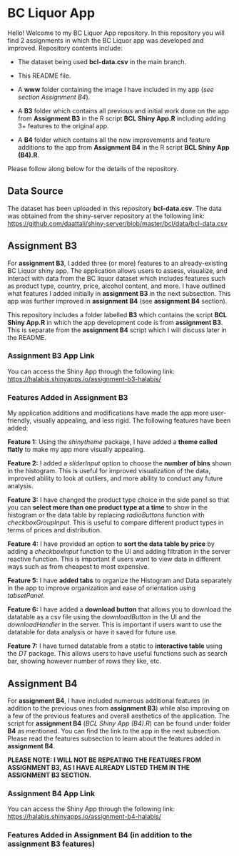 # BC Liquor App

Hello! Welcome to my BC Liquor App repository. In this repository you will find 2 assignments in which the BC Liquor app was developed and improved. Repository contents include:

* The dataset being used **bcl-data.csv** in the main branch.

* This README file.

* A **www** folder containing the image I have included in my app (*see section Assignment B4*).

* A **B3** folder which contains all previous and initial work done on the app from **Assignment B3** in the R script **BCL Shiny App.R** including adding 3+ features to the original app.

* A **B4** folder which contains all the new improvements and feature additions to the app from **Assignment B4** in the R script **BCL Shiny App (B4).R**. 

Please follow along below for the details of the repository.

## Data Source
The dataset has been uploaded in this repository **bcl-data.csv**. The data was obtained from the shiny-server repository at the following link: https://github.com/daattali/shiny-server/blob/master/bcl/data/bcl-data.csv

## Assignment B3

For **assignment B3**, I added three (or more) features to an already-existing BC Liquor shiny app. The application allows users to assess, visualize, and interact with data from the BC liquor dataset which includes features such as product type, country, price, alcohol content, and more. I have outlined what features I added initially in **assignment B3** in the next subsection. This app was further improved in **assignment B4** (see **assignment B4** section).

This repository includes a folder labelled **B3** which contains the script **BCL Shiny App.R** in which the app development code is from **assignment B3**. This is separate from the **assignment B4** script which I will discuss later in the README.

### Assignment B3 App Link

You can access the Shiny App through the following link: https://halabis.shinyapps.io/assignment-b3-halabis/ 

### Features Added in Assignment B3

My application additions and modifications have made the app more user-friendly, visually appealing, and less rigid. The following features have been added:

**Feature 1:** Using the *shinytheme* package, I have added a **theme called flatly** to make my app more visually appealing.

**Feature 2:** I added a *sliderInput* option to choose the **number of bins** shown in the histogram. This is useful for improved visualization of the data, improved ability to look at outliers, and more ability to conduct any future analysis.

**Feature 3:** I have changed the product type choice in the side panel so that you can **select more than one product type at a time** to show in the histogram or the data table by replacing *radioButtons* function with *checkboxGroupInput*. This is useful to compare different product types in terms of prices and distribution.

**Feature 4:** I have provided an option to **sort the data table by price** by adding a *checkboxInput* function to the UI and adding filtration in the server reactive function. This is important if users want to view data in different ways such as from cheapest to most expensive.

**Feature 5:** I have **added tabs** to organize the Histogram and Data separately in the app to improve organization and ease of orientation using *tabsetPanel*.

**Feature 6:** I have added a **download button** that allows you to download the datatable as a csv file using the *downloadButton* in the UI and the *downloadHandler* in the server. This is important if users want to use the datatable for data analysis or have it saved for future use.

**Feature 7:** I have turned datatable from a static to **interactive table** using the *DT* package. This allows users to have useful functions such as search bar, showing however number of rows they like, etc.

## Assignment B4 

For **assignment B4**, I have included numerous additional features (in addition to the previous ones from **assignment B3**) while also improving on a few of the previous features and overall aesthetics of the application. The script for **assignment B4** (*BCL Shiny App (B4).R*) can be found under folder **B4** as mentioned. You can find the link to the app in the next subsection. Please read the features subsection to learn about the features added in **assignment B4**.

**PLEASE NOTE: I WILL NOT BE REPEATING THE FEATURES FROM ASSIGNMENT B3, AS I HAVE ALREADY LISTED THEM IN THE ASSIGNMENT B3 SECTION.**

### Assignment B4 App Link

You can access the Shiny App through the following link: https://halabis.shinyapps.io/assignment-b4-halabis/ 

### Features Added in Assignment B4 (in addition to the assignment B3 features)



